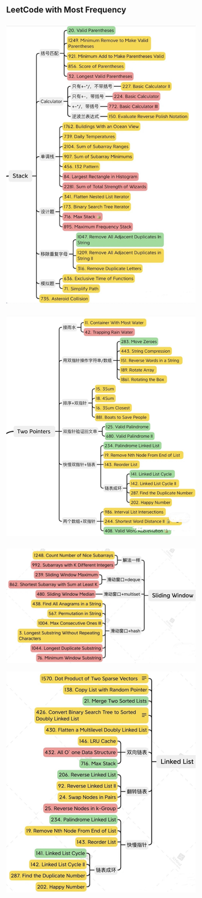 ## LeetCode with Most Frequency

![](img/2022-08-31-15-32-21.png)
---

![](img/2022-08-31-15-34-39.png)
---

![](img/2022-08-31-15-35-00.png)
---

![](img/2022-08-31-15-35-21.png)